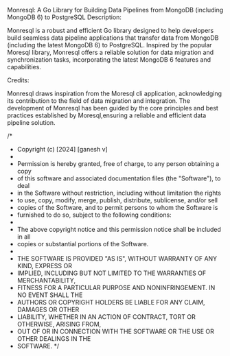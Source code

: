 Monresql: A Go Library for Building Data Pipelines from MongoDB (including MongoDB 6) to PostgreSQL
Description:

Monresql is a robust and efficient Go library designed to help developers build seamless data pipeline applications that transfer data from MongoDB
(including the latest MongoDB 6) to PostgreSQL. Inspired by the popular Moresql library,
Monresql offers a reliable solution for data migration and synchronization tasks, incorporating the latest MongoDB 6 features and capabilities.

Credits:

Monresql draws inspiration from the Moresql cli application, acknowledging its contribution to the field of data migration and integration.
The development of Monresql has been guided by the core principles and best practices established by Moresql,ensuring a reliable and efficient data pipeline solution.

/\*

- Copyright (c) [2024] [ganesh v]
-
- Permission is hereby granted, free of charge, to any person obtaining a copy
- of this software and associated documentation files (the "Software"), to deal
- in the Software without restriction, including without limitation the rights
- to use, copy, modify, merge, publish, distribute, sublicense, and/or sell
- copies of the Software, and to permit persons to whom the Software is
- furnished to do so, subject to the following conditions:
-
- The above copyright notice and this permission notice shall be included in all
- copies or substantial portions of the Software.
-
- THE SOFTWARE IS PROVIDED "AS IS", WITHOUT WARRANTY OF ANY KIND, EXPRESS OR
- IMPLIED, INCLUDING BUT NOT LIMITED TO THE WARRANTIES OF MERCHANTABILITY,
- FITNESS FOR A PARTICULAR PURPOSE AND NONINFRINGEMENT. IN NO EVENT SHALL THE
- AUTHORS OR COPYRIGHT HOLDERS BE LIABLE FOR ANY CLAIM, DAMAGES OR OTHER
- LIABILITY, WHETHER IN AN ACTION OF CONTRACT, TORT OR OTHERWISE, ARISING FROM,
- OUT OF OR IN CONNECTION WITH THE SOFTWARE OR THE USE OR OTHER DEALINGS IN THE
- SOFTWARE.
  \*/
